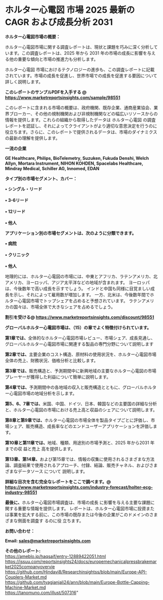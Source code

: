 # ホルター心電図 市場 2025 最新の CAGR および成長分析 2031

<strong><b>ホルター心電図市場の概要：</b></strong>

ホルター心電図市場に関する調査レポートは、現状と課題を巧みに深く分析しています。この調査レポートは、2025 年から 2031 年の市場の成長に影響を与える他の重要な傾向と市場の推進力も分析します。

ホルター心電図 市場におけるテクノロジーの進歩も、この調査レポートに記載されています。市場の成長を促進し、世界市場での成長を促進する要因について詳しく説明します。

<strong>このレポートのサンプルPDFを入手する @ <a href=https://www.marketreportsinsights.com/sample/98551>https://www.marketreportsinsights.com/sample/98551</a></strong>

このレポートに含まれる市場の概要は、政府機関、既存企業、通商産業協会、業界ブローカー、その他の規制機関および非規制機関などの幅広いリソースからの情報を提供します。これらの組織から取得したデータは ホルター心電図 の調査レポートを認証し、それによってクライアントがより適切な意思決定を行うのに役立ちます。さらに、このレポートで提供されるデータは、市場のダイナミクスの最新の理解を提供します。

<strong>一流の企業</strong>

<strong><b>GE Healthcare, Philips, BioTelemetry, Suzuken, Fukuda Denshi, Welch Allyn, Mortara Instrument, NIHON KOHDEN, Spacelabs Healthcare, Mindray Medical, Schiller AG, Innomed, EDAN</b></strong>

<strong><b>タイプ別の市場セグメント、カバー：</b></strong>

<strong>• シングル・リード<br><br>• 3-6リード<br><br>• 12リード<br><br>• 他人</strong>

<strong><b>アプリケーション別の市場セグメントは、次のように分類できます。</b></strong>

<strong>• 病院<br><br>• クリニック<br><br>• 他人</strong>

 地理的には、ホルター心電図の市場には、中東とアフリカ、ラテンアメリカ、北アメリカ、ヨーロッパ、アジア太平洋などの地域が含まれます。 ヨーロッパは、今後数年で高い成長を示すでしょう。 インドと中国も同様に目覚ましい成長を示し、それによって雇用数が増加します。 一方、北米は、今後数年間でホルター心電図市場でトップシェアを占めると予想されています。 ラテンアメリカの国々は、市場全体で大きなシェアを占めるでしょう。

<strong>割引を受ける@ <a href=https://www.marketreportsinsights.com/discount/98551>https://www.marketreportsinsights.com/discount/98551</a></strong>

<strong><b>グローバルホルター心電図市場は、（15）の章でよく特徴付けられています。</b></strong>

<strong><b>第</b></strong><strong><b>1章では、</b></strong>全体的なホルター心電図市場レビュー、市場シェア、成長見通し、グローバルホルター心電図市場に関連する製品の専門分野について説明します

<strong><b>第2章では、</b></strong>主要企業のコスト構造、原材料の使用状況を、ホルター心電図市場全体の売上、財務状況、価格分析と比較します。

<strong><b>第3章では、</b></strong>販売構造と、予測期間中に新興地域の主要なホルター心電図の市場プレーヤーが獲得した利益について簡単に説明します。

<strong><b>第4章では、</b></strong>予測期間中の各地域の収入と販売構造とともに、グローバルホルター心電図市場の地域分析を示します。

<strong><b>第5、6、7章では、</b></strong>米国、中国、ドイツ、日本、韓国などの主要国の詳細な分析と、ホルター心電図の市場における売上高と収益のシェアについて説明します。

<strong><b>第8章と第9章では、</b></strong>ホルター心電図の市場全体を製品タイプごとに評価し、市場シェア、販売構造、成長率などのエンドユーザーアプリケーションを評価します。

<strong><b>第10章と第11章では、</b></strong>地域、種類、用途別の市場予測と、2025 年から2031 年までの収 益と売上 高を提供します。

<strong><b>第13章、第14章、</b></strong>および第15章では、情報の収集に使用されるさまざまな方法論、調査結果で使用されるアプローチ、付録、結論、販売チャネル、およびさまざまなデータソース について 説明します。

<strong>詳細な目次を含む完全なレポートをここで調べます。@ <a href=https://www.marketreportsinsights.com/industry-forecast/holter-ecg-industry-98551>https://www.marketreportsinsights.com/industry-forecast/holter-ecg-industry-98551</a></strong>

<strong><b>最後に、</b></strong>ホルター心電図市場調査は、市場の成長 に影響を</a>与える主要な課題に関する重要な情報を提供します。 レポートは、ホルター心電図市場に投資または事業を拡大する前に、この市場の既存または今後の企業がこのドメインのさまざまな側面を調査す るのに役 立ちます。

<strong><b>お問い合わせ：</b></strong>

<strong>Email: </strong><a href=mailto:sales@marketreportsinsights.com><strong>sales@marketreportsinsights.com</strong></a>

<strong>その他のレポート:</strong>
<br>
<a href=https://ameblo.jp/haqsaif/entry-12889422051.html>https://ameblo.jp/haqsaif/entry-12889422051.html</a>
<br>
<a href=https://issuu.com/reportsinsights24/docs/europemechanicalpressbrakemarket2025companyovervie>https://issuu.com/reportsinsights24/docs/europemechanicalpressbrakemarket2025companyovervie</a>
<br>
<a href=https://github.com/Hindavi8/Researchinsightss/blob/main/Europe-API-Couplers-Market.md>https://github.com/Hindavi8/Researchinsightss/blob/main/Europe-API-Couplers-Market.md</a>
<br>
<a href=https://github.com/tyagianjali24/ann/blob/main/Europe-Bottle-Capping-Machine-Market.md>https://github.com/tyagianjali24/ann/blob/main/Europe-Bottle-Capping-Machine-Market.md</a>
<br>
<a href=https://tanomuno.com/illust/507316>https://tanomuno.com/illust/507316</a>"
